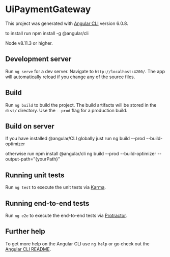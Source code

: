 # UiPaymentGateway

This project was generated with [Angular CLI](https://github.com/angular/angular-cli) version 6.0.8.

to install run
npm install -g @angular/cli

Node v8.11.3 or higher.

## Development server

Run `ng serve` for a dev server. Navigate to `http://localhost:4200/`. The app will automatically reload if you change any of the source files.

## Build

Run `ng build` to build the project. The build artifacts will be stored in the `dist/` directory. Use the `--prod` flag for a production build.

## Build on server

If you have installed @angular/CLI globally just run 
ng build --prod --build-optimizer

otherwise run
npm install @angular/cli
ng build --prod --build-optimizer --output-path="{yourPath}"

## Running unit tests

Run `ng test` to execute the unit tests via [Karma](https://karma-runner.github.io).

## Running end-to-end tests

Run `ng e2e` to execute the end-to-end tests via [Protractor](http://www.protractortest.org/).

## Further help

To get more help on the Angular CLI use `ng help` or go check out the [Angular CLI README](https://github.com/angular/angular-cli/blob/master/README.md).
